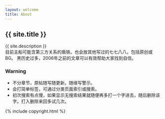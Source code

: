 ```yaml
---
layout: welcome
title: About
---
```


<h2>{{ site.title }}</h2>
{{ site.description }}

<br>
<!--以下可自行编辑-->
目前主船可能含第三方关系的盾铁。也会放其他写过的七七八八，包括原创或BG。  
黑历史过多，2006年之前的文章可以有效帮助大家找到自信。

### Warning

- 不分章节，原帖随写随更新。随缘写警示。
- 会打简单标签，可通过分类页面索引或搜索。
- 初次搜索有点慢，如果显示无搜索结果就随便再多打一个字进去，随后删除该字。打入删除来回多试几次。

<!--编辑结束-->
<div>{% include copyright.html %}</div>
